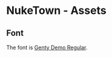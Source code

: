 # NukeTown - Assets

## Font

The font is [Genty Demo Regular](https://www.dafont.com/genty.font?text=NukeTown).
